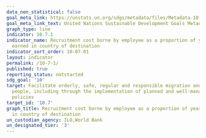 ```yaml
---
data_non_statistical: false
goal_meta_link: https://unstats.un.org/sdgs/metadata/files/Metadata-10-07-01.pdf
goal_meta_link_text: United Nations Sustainable Development Goals Metadata (pdf 564kB)
graph_type: line
indicator: 10.7.1
indicator_name: Recruitment cost borne by employee as a proportion of yearly income
  earned in country of destination
indicator_sort_order: 10-07-01
layout: indicator
permalink: /10-7-1/
published: true
reporting_status: notstarted
sdg_goal: '10'
target: Facilitate orderly, safe, regular and responsible migration and mobility of
  people, including through the implementation of planned and well-managed migration
  policies
target_id: '10.7'
graph_title: Recruitment cost borne by employee as a proportion of yearly income earned
  in country of destination
un_custodian_agency: ILO,World Bank
un_designated_tier: '3'
---
```

